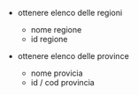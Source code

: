 - ottenere elenco delle regioni 
    - nome regione
    - id regione   

- ottenere elenco delle province 
    - nome provicia
    - id / cod provincia   